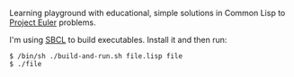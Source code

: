 Learning playground with educational, simple solutions in Common Lisp to [Project Euler](https://projecteuler.net/) problems.

I'm using [SBCL](https://github.com/sbcl/sbcl) to build executables.
Install it and then run:
```
$ /bin/sh ./build-and-run.sh file.lisp file
$ ./file
```
